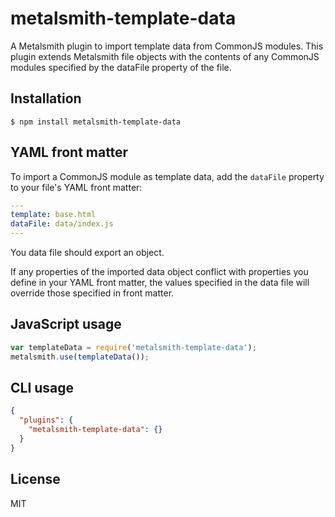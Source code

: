# metalsmith-template-data

A Metalsmith plugin to import template data from CommonJS modules. This plugin extends Metalsmith file objects with the contents of any CommonJS modules specified by the dataFile property of the file.

## Installation

    $ npm install metalsmith-template-data

## YAML front matter
To import a CommonJS module as template data, add the `dataFile` property to your file's YAML front matter:

```yaml
---
template: base.html
dataFile: data/index.js
---
```

You data file should export an object. 

If any properties of the imported data object conflict with properties you define in your YAML front matter, the values specified in the data file will override those specified in front matter.

## JavaScript usage

```js
var templateData = require('metalsmith-template-data');
metalsmith.use(templateData());

```

## CLI usage

```json
{
  "plugins": {
    "metalsmith-template-data": {}
  }
}
```

## License

MIT